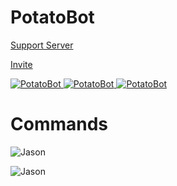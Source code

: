 # PotatoBot

[Support Server](https://discord.gg/8ghncEy)

[Invite](https://discord.com/oauth2/authorize?client_id=765811652783505418&scope=bot&permissions=939715710)

<a href="https://top.gg/bot/765811652783505418">
    <img src="https://top.gg/api/widget/status/765811652783505418.svg" alt="PotatoBot" />   
</a>

<a href="https://top.gg/bot/765811652783505418">
    <img src="https://top.gg/api/widget/upvotes/765811652783505418.svg" alt="PotatoBot" />
</a>

<a href="https://top.gg/bot/765811652783505418">
    <img src="https://top.gg/api/widget/owner/765811652783505418.svg" alt="PotatoBot" />
</a>

# Commands

![Jason](https://i.imgur.com/g5EM0o0.png)

![Jason](https://i.imgur.com/fqBwoHd.png)

